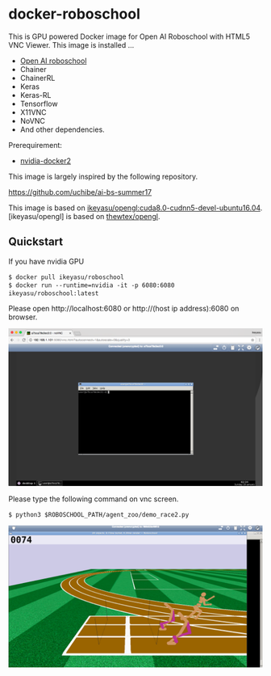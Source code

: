 # docker-roboschool

This is GPU powered Docker image for Open AI Roboschool with HTML5 VNC Viewer.
This image is installed ...

* [Open AI roboschool](https://github.com/openai/roboschool)
* Chainer
* ChainerRL
* Keras
* Keras-RL
* Tensorflow
* X11VNC
* NoVNC
* And other dependencies.

Prerequirement:

* [nvidia-docker2](https://github.com/NVIDIA/nvidia-docker#quickstart)

This image is largely inspired by the following repository.

https://github.com/uchibe/ai-bs-summer17

This image is based on [ikeyasu/opengl:cuda8.0-cudnn5-devel-ubuntu16.04](https://hub.docker.com/r/ikeyasu/docker-opengl/).
[ikeyasu/opengl] is based on [thewtex/opengl](https://hub.docker.com/r/thewtex/opengl/).

## Quickstart

If you have nvidia GPU

```
$ docker pull ikeyasu/roboschool
$ docker run --runtime=nvidia -it -p 6080:6080 ikeyasu/roboschool:latest
```

Please open http://localhost:6080 or http://(host ip address):6080 on browser.

![screen on startup](./doc/screen1.png)

Please type the following command on vnc screen.

```
$ python3 $ROBOSCHOOL_PATH/agent_zoo/demo_race2.py
```

![screen running demo2.py](./doc/screen2.png)
